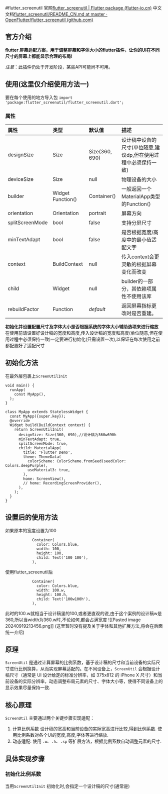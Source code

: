 #flutter_screenutil
官网[flutter_screenutil | Flutter package (flutter-io.cn)](https://pub-web.flutter-io.cn/packages/flutter_screenutil)
中文文档[flutter_screenutil/README_CN.md at master · OpenFlutter/flutter_screenutil (github.com)](https://github.com/OpenFlutter/flutter_screenutil/blob/master/README_CN.md)
## 官方介绍
**flutter 屏幕适配方案，用于调整屏幕和字体大小的flutter插件，让你的UI在不同尺寸的屏幕上都能显示合理的布局!**

_注意_：此插件仍处于开发阶段，某些API可能尚不可用。
## 使用(这里仅介绍使用方法一)
要在每个使用的地方导入包
`import 'package:flutter_screenutil/flutter_screenutil.dart';`
### 属性

| 属性              | 类型                | 默认值            | 描述                                 |
| :-------------- | :---------------- | :------------- | :--------------------------------- |
| designSize      | Size              | Size(360, 690) | 设计稿中设备的尺寸(单位随意,建议dp,但在使用过程中必须保持一致) |
| deviceSize      | Size              | null           | 物理设备的大小                            |
| builder         | Widget Function() | Container()    | 一般返回一个MaterialApp类型的Function()     |
| orientation     | Orientation       | portrait       | 屏幕方向                               |
| splitScreenMode | bool              | false          | 支持分屏尺寸                             |
| minTextAdapt    | bool              | false          | 是否根据宽度/高度中的最小值适配文字                 |
| context         | BuildContext      | null           | 传入context会更灵敏的根据屏幕变化而改变            |
| child           | Widget            | null           | builder的一部分，其依赖项属性不使用该库            |
| rebuildFactor   | Function          | _default_      | 返回屏幕指标更改时是否重建。                     |
**初始化并设置配置尺寸及字体大小是否根据系统的字体大小辅助选项来进行缩放**
在使用前请设置好设计稿的宽度和高度,传入设计稿的宽度和高度(单位随意,但在使用过程中必须保持一致)一定要进行初始化(只需设置一次),以保证在每次使用之前都配置好了适配尺寸
## 初始化方法
在最外层包裹上`ScreenUtilInit`
```
void main() {
  runApp(
    const MyApp(),
  );
}

class MyApp extends StatelessWidget {
  const MyApp({super.key});
  @override
  Widget build(BuildContext context) {
    return ScreenUtilInit(
      designSize: Size(360, 690),//设计稿为360w690h
      minTextAdapt: true,
      splitScreenMode: true,
      child: MaterialApp(
        title: 'Flutter Demo',
        theme: ThemeData(
          colorScheme: ColorScheme.fromSeed(seedColor: Colors.deepPurple),
          useMaterial3: true,
        ),
        home: ScreenView(),
        // home: RecordingScreenProvider(),
      ),
    );
  }
}
```
## 设置后的使用方法
如果原本的宽度设置为100
```
            Container(
              color: Colors.blue,
              width: 100,
              height: 100,
              child: Text('100 100'),
            ),
```
使用flutter_screenutil后
```
            Container(
              color: Colors.blue,
              width: 100.w,
              height: 100.h,
              child: Text('100w100h'),
            ),
```
此时的100.w就相当于设计稿里的100,或者更直观的说,由于这个案例的设计稿w是360,所以当width为360.w时,不论如何,都会占满宽度
![[Pasted image 20240919213456.png]]
(这里暂时没有提及关于字体和其他扩展方法,将会在后面统一介绍)
## 原理
`ScreenUtil` 是通过计算屏幕的比例系数，基于设计稿的尺寸和当前设备的实际尺寸进行比例换算，从而实现屏幕适配的。在不同设备上，`ScreenUtil` 会根据设计稿尺寸（通常是 UI 设计给定的标准分辨率，如 375x812 的 iPhone X 尺寸）和当前设备的实际分辨率，动态调整布局元素的尺寸、字体大小等，使得不同设备上的显示效果尽量保持一致.
## 核心原理
`ScreenUtil` 主要通过两个关键步骤实现适配：
1. 计算比例系数
   设计稿的宽高和当前设备的实际宽高进行比较,得到比例系数.
   使用比例系数对各个UI的宽度,高度,字体等进行缩放.
2. 动态适配:
   使用 `.w`、`.h`、`.sp` 等扩展方法，根据比例系数自动调整元素的尺寸.
## 具体实现步骤
### 初始化比例系数
   当用`ScreenUtilInit` 初始化时,会指定一个设计稿的尺寸(通常是)